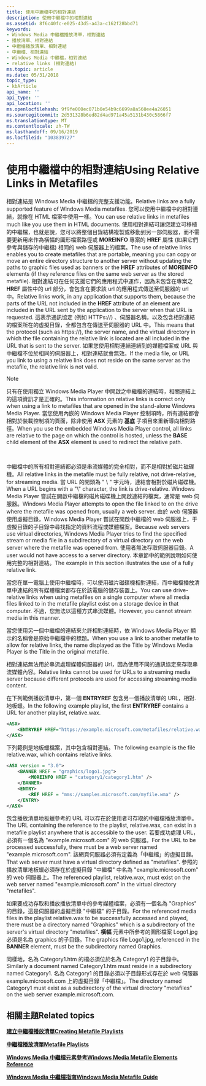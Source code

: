 ```yaml
---
title: 使用中繼檔中的相對連結
description: 使用中繼檔中的相對連結
ms.assetid: 8f6c40fc-e025-43d5-a43a-c162f28bbd71
keywords:
- Windows Media 中繼檔播放清單，相對連結
- 播放清單、相對連結
- 中繼檔播放清單、相對連結
- 中繼檔、相對連結
- Windows Media 中繼檔，相對連結
- relative links (相對連結)
ms.topic: article
ms.date: 05/31/2018
topic_type:
- kbArticle
api_name: ''
api_type: ''
api_location: ''
ms.openlocfilehash: 9f9fe000ec071b0e54b9c6699a8a560ee4a26051
ms.sourcegitcommit: 2d531328b6ed82d4ad971a45a5131b430c5866f7
ms.translationtype: MT
ms.contentlocale: zh-TW
ms.lasthandoff: 09/16/2019
ms.locfileid: "103839727"
---
```

# <a name="using-relative-links-in-metafiles"></a><span data-ttu-id="39770-109">使用中繼檔中的相對連結</span><span class="sxs-lookup"><span data-stu-id="39770-109">Using Relative Links in Metafiles</span></span>

<span data-ttu-id="39770-110">相對連結是 Windows Media 中繼檔的完整支援功能。</span><span class="sxs-lookup"><span data-stu-id="39770-110">Relative links are a fully supported feature of Windows Media metafiles.</span></span> <span data-ttu-id="39770-111">您可以使用中繼檔中的相對連結，就像在 HTML 檔案中使用一樣。</span><span class="sxs-lookup"><span data-stu-id="39770-111">You can use relative links in metafiles much like you use them in HTML documents.</span></span> <span data-ttu-id="39770-112">使用相對連結可讓您建立可移植的中繼檔，也就是說，您可以將整個目錄結構複製或移動到另一部伺服器，而不需要更新用來作為橫幅的圖形檔案路徑或 **MOREINFO** 專案的 **HREF** 屬性 (如果它們參考與儲存的中繼檔) 相同的 web 伺服器上的檔案。</span><span class="sxs-lookup"><span data-stu-id="39770-112">The use of relative links enables you to create metafiles that are portable, meaning you can copy or move an entire directory structure to another server without updating the paths to graphic files used as banners or the **HREF** attributes of **MOREINFO** elements (if they reference files on the same web server as the stored metafile).</span></span> <span data-ttu-id="39770-113">相對連結可在任何支援它們的應用程式中運作，因為未包含在專案之 **HREF** 屬性中的 url 部分，會包含在要求該 url 的應用程式傳送至伺服器的 url 中。</span><span class="sxs-lookup"><span data-stu-id="39770-113">Relative links work, in any application that supports them, because the parts of the URL not included in the **HREF** attribute of an element are included in the URL sent by the application to the server when that URL is requested.</span></span> <span data-ttu-id="39770-114">這表示通訊協定 (例如 HTTPs://) 、伺服器名稱，以及包含相對連結的檔案所在的虛擬目錄，全都包含在傳送至伺服器的 URL 中。</span><span class="sxs-lookup"><span data-stu-id="39770-114">This means that the protocol (such as https://), the server name, and the virtual directory in which the file containing the relative link is located are all included in the URL that is sent to the server.</span></span> <span data-ttu-id="39770-115">如果您使用相對連結連結到的媒體檔案或 URL 與中繼檔不位於相同的伺服器上，相對連結就會無效。</span><span class="sxs-lookup"><span data-stu-id="39770-115">If the media file, or URL you link to using a relative link does not reside on the same server as the metafile, the relative link is not valid.</span></span>

> [!Note]  
> <span data-ttu-id="39770-116">只有在使用獨立 Windows Media Player 中開啟之中繼檔的連結時，相關連結上的這項資訊才是正確的。</span><span class="sxs-lookup"><span data-stu-id="39770-116">This information on relative links is correct only when using a link to metafiles that are opened in the stand-alone Windows Media Player.</span></span> <span data-ttu-id="39770-117">當您使用內嵌的 Windows Media Player 控制項時，所有連結都會相對於裝載控制項的頁面，除非使用 **ASX** 元素的 **基底** 子項目來重新導向相對路徑。</span><span class="sxs-lookup"><span data-stu-id="39770-117">When you use the embedded Windows Media Player control, all links are relative to the page on which the control is hosted, unless the **BASE** child element of the **ASX** element is used to redirect the relative path.</span></span>

 

<span data-ttu-id="39770-118">中繼檔中的所有相對連結都必須是串流媒體的完全相對，而不是相對於磁片磁碟機。</span><span class="sxs-lookup"><span data-stu-id="39770-118">All relative links in the metafile must be fully relative, not drive-relative, for streaming media.</span></span> <span data-ttu-id="39770-119">當 URL 的開頭為 " \\ " 字元時，連結會相對於磁片磁碟機。</span><span class="sxs-lookup"><span data-stu-id="39770-119">When a URL begins with a "\\" character, the link is drive-relative.</span></span> <span data-ttu-id="39770-120">Windows Media Player 嘗試在開啟中繼檔的磁片磁碟機上開啟連結的檔案，通常是 web 伺服器。</span><span class="sxs-lookup"><span data-stu-id="39770-120">Windows Media Player attempts to open the file linked to on the drive where the metafile was opened from, usually a web server.</span></span> <span data-ttu-id="39770-121">由於 web 伺服器使用虛擬目錄，Windows Media Player 嘗試在開啟中繼檔的 web 伺服器上，于虛擬目錄的子目錄中尋找指定的資料流程或媒體檔案。</span><span class="sxs-lookup"><span data-stu-id="39770-121">Because web servers use virtual directories, Windows Media Player tries to find the specified stream or media file in a subdirectory of a virtual directory on the web server where the metafile was opened from.</span></span> <span data-ttu-id="39770-122">使用者無法存取伺服器目錄。</span><span class="sxs-lookup"><span data-stu-id="39770-122">A user would not have access to a server directory.</span></span> <span data-ttu-id="39770-123">本章節中的範例說明如何使用完整的相對連結。</span><span class="sxs-lookup"><span data-stu-id="39770-123">The example in this section illustrates the use of a fully relative link.</span></span>

<span data-ttu-id="39770-124">當您在單一電腦上使用中繼檔時，可以使用磁片磁碟機相對連結，而中繼檔播放清單中連結的所有媒體檔案都存在於該電腦的儲存裝置上。</span><span class="sxs-lookup"><span data-stu-id="39770-124">You can use drive-relative links when using metafiles on a single computer where all media files linked to in the metafile playlist exist on a storage device in that computer.</span></span> <span data-ttu-id="39770-125">不過，您無法以這種方式串流媒體。</span><span class="sxs-lookup"><span data-stu-id="39770-125">However, you cannot stream media in this manner.</span></span>

<span data-ttu-id="39770-126">當您使用另一個中繼檔的連結來允許相對連結時，依 Windows Media Player 顯示的名稱會是原始中繼檔中的標題。</span><span class="sxs-lookup"><span data-stu-id="39770-126">When you use a link to another metafile to allow for relative links, the name displayed as the Title by Windows Media Player is the Title in the original metafile.</span></span>

<span data-ttu-id="39770-127">相對連結無法用於串流處理媒體伺服器的 Url，因為使用不同的通訊協定來存取串流媒體內容。</span><span class="sxs-lookup"><span data-stu-id="39770-127">Relative links cannot be used for URLs to a streaming media server because different protocols are used for accessing streaming media content.</span></span>

<span data-ttu-id="39770-128">在下列範例播放清單中，第一個 **ENTRYREF** 包含另一個播放清單的 URL，相對. 地板蠟。</span><span class="sxs-lookup"><span data-stu-id="39770-128">In the following example playlist, the first **ENTRYREF** contains a URL for another playlist, relative.wax.</span></span>


```XML
<ASX>
    <ENTRYREF HREF="https://example.microsoft.com/metafiles/relative.wax"/>
</ASX>

```



<span data-ttu-id="39770-129">下列範例是地板蠟檔案，其中包含相對連結。</span><span class="sxs-lookup"><span data-stu-id="39770-129">The following example is the file relative.wax, which contains relative links.</span></span>


```XML
<ASX version = "3.0">
    <BANNER HREF = "graphics/logo1.jpg">
        <MOREINFO HREF = "category1/category1.htm" />
    </BANNER>
    <ENTRY>
        <REF HREF = "mms://samples.microsoft.com/myfile.wma" />
    </ENTRY>
</ASX>

```



<span data-ttu-id="39770-130">包含播放清單地板蠟參考的 URL 可以存在於使用者可存取的中繼檔播放清單中。</span><span class="sxs-lookup"><span data-stu-id="39770-130">The URL containing the reference to the playlist, relative.wax, can exist in a metafile playlist anywhere that is accessible to the user.</span></span> <span data-ttu-id="39770-131">若要成功處理 URL，必須有一個名為 "example.microsoft.com" 的 web 伺服器。</span><span class="sxs-lookup"><span data-stu-id="39770-131">For the URL to be processed successfully, there must be a web server named "example.microsoft.com".</span></span> <span data-ttu-id="39770-132">該網頁伺服器必須有定義為「中繼檔」的虛擬目錄。</span><span class="sxs-lookup"><span data-stu-id="39770-132">That web server must have a virtual directory defined as "metafiles".</span></span> <span data-ttu-id="39770-133">參照的播放清單地板蠟必須存在於虛擬目錄 "中繼檔" 中名為 "example.microsoft.com" 的 web 伺服器上。</span><span class="sxs-lookup"><span data-stu-id="39770-133">The referenced playlist, relative.wax, must exist on the web server named "example.microsoft.com" in the virtual directory "metafiles".</span></span>

<span data-ttu-id="39770-134">如果要成功存取和播放播放清單中的參考媒體檔案，必須有一個名為 "Graphics" 的目錄，這是伺服器的虛擬目錄 "中繼檔" 的子目錄。</span><span class="sxs-lookup"><span data-stu-id="39770-134">For the referenced media files in the playlist relative.wax to be successfully accessed and played, there must be a directory named "Graphics" which is a subdirectory of the server's virtual directory "metafiles".</span></span> <span data-ttu-id="39770-135">**橫幅** 元素中所參考的圖形檔案 Logo1.jpg 必須是名為 graphics 的子目錄。</span><span class="sxs-lookup"><span data-stu-id="39770-135">The graphics file Logo1.jpg, referenced in the **BANNER** element, must be the subdirectory named Graphics.</span></span>

<span data-ttu-id="39770-136">同樣地，名為 Category1.htm 的檔必須位於名為 Category1 的子目錄中。</span><span class="sxs-lookup"><span data-stu-id="39770-136">Similarly a document named Category1.htm must reside in a subdirectory named Category1.</span></span> <span data-ttu-id="39770-137">名為 Category1 的目錄必須以子目錄形式存在於 web 伺服器 example.microsoft.com 上的虛擬目錄「中繼檔」。</span><span class="sxs-lookup"><span data-stu-id="39770-137">The directory named Category1 must exist as a subdirectory of the virtual directory "metafiles" on the web server example.microsoft.com.</span></span>

## <a name="related-topics"></a><span data-ttu-id="39770-138">相關主題</span><span class="sxs-lookup"><span data-stu-id="39770-138">Related topics</span></span>

<dl> <dt>

[<span data-ttu-id="39770-139">**建立中繼檔播放清單**</span><span class="sxs-lookup"><span data-stu-id="39770-139">**Creating Metafile Playlists**</span></span>](creating-metafile-playlists.md)
</dt> <dt>

[<span data-ttu-id="39770-140">**中繼檔播放清單**</span><span class="sxs-lookup"><span data-stu-id="39770-140">**Metafile Playlists**</span></span>](metafile-playlists.md)
</dt> <dt>

[<span data-ttu-id="39770-141">**Windows Media 中繼檔元素參考**</span><span class="sxs-lookup"><span data-stu-id="39770-141">**Windows Media Metafile Elements Reference**</span></span>](windows-media-metafile-elements-reference.md)
</dt> <dt>

[<span data-ttu-id="39770-142">**Windows Media 中繼檔指南**</span><span class="sxs-lookup"><span data-stu-id="39770-142">**Windows Media Metafile Guide**</span></span>](windows-media-metafile-guide.md)
</dt> </dl>

 

 




